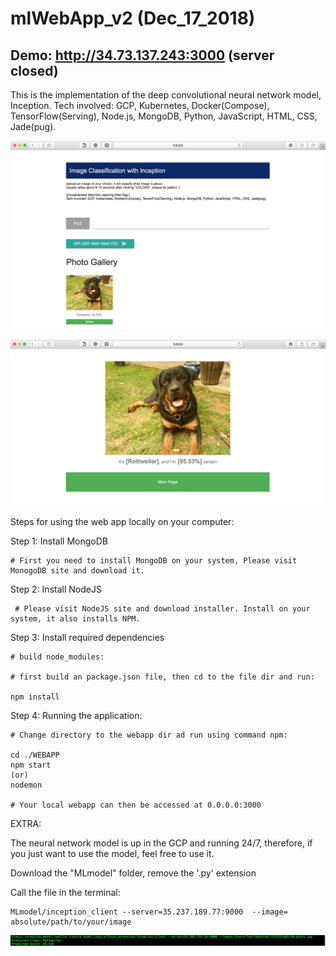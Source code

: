 # mlWebApp_v2 (Dec_17_2018)

## Demo: http://34.73.137.243:3000 (server closed)

This is the implementation of the deep convolutional neural network model, Inception.
Tech involved: GCP, Kubernetes, Docker(Compose), TensorFlow(Serving), Node.js, MongoDB, Python, JavaScript, HTML, CSS, Jade(pug).

![alt text](https://github.com/sunsuntianyi/mlWebApp_v2/blob/master/demo/1.png)

![alt text](https://github.com/sunsuntianyi/mlWebApp_v2/blob/master/demo/2.png)


Steps for using the web app locally on your computer:


Step 1: Install MongoDB 

    # First you need to install MongoDB on your system, Please visit MonogoDB site and download it.


Step 2: Install NodeJS 
 
     # Please visit NodeJS site and download installer. Install on your system, it also installs NPM.


Step 3: Install required dependencies

    # build node_modules:

    # first build an package.json file, then cd to the file dir and run:
    
    npm install     
    

Step 4: Running the application:

    # Change directory to the webapp dir ad run using command npm:
    
    cd ./WEBAPP
    npm start
    (or)
    nodemon
    
    # Your local webapp can then be accessed at 0.0.0.0:3000
    
    
EXTRA:

The neural network model is up in the GCP and running 24/7, therefore, if you just want to use the model, feel free to use it.

Download the "MLmodel" folder, remove the '.py' extension

Call the file in the terminal:

    MLmodel/inception_client --server=35.237.189.77:9000  --image= absolute/path/to/your/image
    
![alt text](https://github.com/sunsuntianyi/webapp/blob/master/demo3.png)
